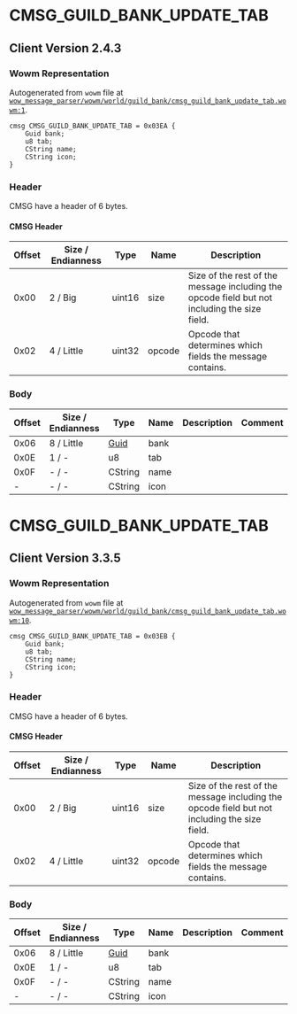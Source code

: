 # CMSG_GUILD_BANK_UPDATE_TAB

## Client Version 2.4.3

### Wowm Representation

Autogenerated from `wowm` file at [`wow_message_parser/wowm/world/guild_bank/cmsg_guild_bank_update_tab.wowm:1`](https://github.com/gtker/wow_messages/tree/main/wow_message_parser/wowm/world/guild_bank/cmsg_guild_bank_update_tab.wowm#L1).
```rust,ignore
cmsg CMSG_GUILD_BANK_UPDATE_TAB = 0x03EA {
    Guid bank;
    u8 tab;
    CString name;
    CString icon;
}
```
### Header

CMSG have a header of 6 bytes.

#### CMSG Header

| Offset | Size / Endianness | Type   | Name   | Description |
| ------ | ----------------- | ------ | ------ | ----------- |
| 0x00   | 2 / Big           | uint16 | size   | Size of the rest of the message including the opcode field but not including the size field.|
| 0x02   | 4 / Little        | uint32 | opcode | Opcode that determines which fields the message contains.|

### Body

| Offset | Size / Endianness | Type | Name | Description | Comment |
| ------ | ----------------- | ---- | ---- | ----------- | ------- |
| 0x06 | 8 / Little | [Guid](../spec/packed-guid.md) | bank |  |  |
| 0x0E | 1 / - | u8 | tab |  |  |
| 0x0F | - / - | CString | name |  |  |
| - | - / - | CString | icon |  |  |

# CMSG_GUILD_BANK_UPDATE_TAB

## Client Version 3.3.5

### Wowm Representation

Autogenerated from `wowm` file at [`wow_message_parser/wowm/world/guild_bank/cmsg_guild_bank_update_tab.wowm:10`](https://github.com/gtker/wow_messages/tree/main/wow_message_parser/wowm/world/guild_bank/cmsg_guild_bank_update_tab.wowm#L10).
```rust,ignore
cmsg CMSG_GUILD_BANK_UPDATE_TAB = 0x03EB {
    Guid bank;
    u8 tab;
    CString name;
    CString icon;
}
```
### Header

CMSG have a header of 6 bytes.

#### CMSG Header

| Offset | Size / Endianness | Type   | Name   | Description |
| ------ | ----------------- | ------ | ------ | ----------- |
| 0x00   | 2 / Big           | uint16 | size   | Size of the rest of the message including the opcode field but not including the size field.|
| 0x02   | 4 / Little        | uint32 | opcode | Opcode that determines which fields the message contains.|

### Body

| Offset | Size / Endianness | Type | Name | Description | Comment |
| ------ | ----------------- | ---- | ---- | ----------- | ------- |
| 0x06 | 8 / Little | [Guid](../spec/packed-guid.md) | bank |  |  |
| 0x0E | 1 / - | u8 | tab |  |  |
| 0x0F | - / - | CString | name |  |  |
| - | - / - | CString | icon |  |  |

